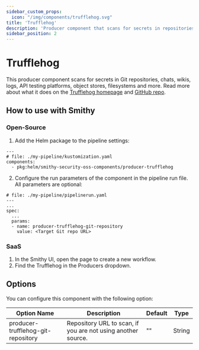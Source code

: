 ```yaml
---
sidebar_custom_props:
  icon: "/img/components/trufflehog.svg"
title: 'Trufflehog'
description: 'Producer component that scans for secrets in repositories.'
sidebar_position: 2
---
```


# Trufflehog

This producer component scans for secrets in Git repositories, chats, wikis, logs, API testing platforms,
object stores, filesystems and more.
Read more about what it does on the [Trufflehog homepage](https://trufflesecurity.com/trufflehog)
and [GitHub repo](https://github.com/trufflesecurity/trufflehog).

## How to use with Smithy

### Open-Source

1. Add the Helm package to the pipeline settings:

```
---
# file: ./my-pipeline/kustomization.yaml
components:
  - pkg:helm/smithy-security-oss-components/producer-trufflehog
```

2. Configure the run parameters of the component in the pipeline run file. All parameters are optional:

```
# file: ./my-pipeline/pipelinerun.yaml
---
...
spec:
  ...
  params:
  - name: producer-trufflehog-git-repository
    value: <Target Git repo URL>
```

### SaaS

1. In the Smithy UI, open the page to create a new workflow.
2. Find the Trufflehog in the Producers dropdown.

## Options

You can configure this component with the following option:

| Option Name                        | Description                                                  | Default | Type   |
|------------------------------------|--------------------------------------------------------------|---------|--------|
| producer-trufflehog-git-repository | Repository URL to scan, if you are not using another source. | ""      | String |
